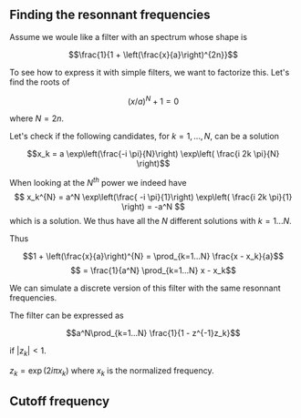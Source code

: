 
## Finding the resonnant frequencies

Assume we woule like a filter with an spectrum whose shape is


$$\frac{1}{1 +  \left(\frac{x}{a}\right)^{2n}}$$

To see how to express it with simple filters, we want to factorize this. Let's find the roots of

$$(x/a)^{N} + 1 = 0$$

where $N = 2n$.


Let's check if the following candidates, for $k=1,...,N$, can be a solution

$$x_k = a \exp\left(\frac{-i \pi}{N}\right) \exp\left( \frac{i 2k \pi}{N} \right)$$




When looking at the $N^{th}$ power we indeed have
$$ 
x_k^{N} = a^N \exp\left(\frac{ -i \pi}{1}\right) \exp\left( \frac{i 2k \pi}{1} \right) = -a^N
$$
which is a solution. We thus have all the $N$ different solutions with $k=1...N$.

Thus

$$1 + \left(\frac{x}{a}\right)^{N} = \prod_{k=1...N} \frac{x - x_k}{a}$$
$$ = \frac{1}{a^N} \prod_{k=1...N}  x - x_k$$

We can simulate a discrete version of this filter with the same resonnant frequencies.


The filter can be expressed as

$$a^N\prod_{k=1...N} \frac{1}{1 - z^{-1}z_k}$$

if $|z_k| < 1$.

$z_k = \exp(2 i \pi x_k)$ where $x_k$ is the normalized frequency.


## Cutoff frequency
